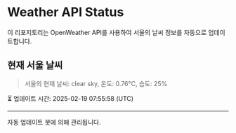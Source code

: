 
# Weather API Status

이 리포지토리는 OpenWeather API를 사용하여 서울의 날씨 정보를 자동으로 업데이트합니다.

## 현재 서울 날씨
> 서울의 현재 날씨: clear sky, 온도: 0.76°C, 습도: 25%

⏳ 업데이트 시간: 2025-02-19 07:55:58 (UTC)

---
자동 업데이트 봇에 의해 관리됩니다.
